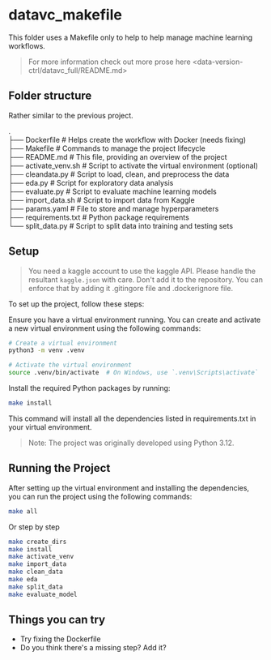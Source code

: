 # datavc_makefile
This folder uses a Makefile only to help to help manage machine learning workflows.

> For more information check out more prose here <data-version-ctrl/datavc_full/README.md>



## Folder structure    

Rather similar to the previous project.     

.    
├── Dockerfile            # Helps create the workflow with Docker (needs fixing)    
├── Makefile              # Commands to manage the project lifecycle     
├── README.md             # This file, providing an overview of the project    
├── activate_venv.sh      # Script to activate the virtual environment (optional)    
├── cleandata.py          # Script to load, clean, and preprocess the data    
├── eda.py                # Script for exploratory data analysis    
├── evaluate.py           # Script to evaluate machine learning models    
├── import_data.sh        # Script to import data from Kaggle    
├── params.yaml           # File to store and manage hyperparameters    
├── requirements.txt      # Python package requirements    
└── split_data.py         # Script to split data into training and testing sets    

## Setup

> You need a kaggle account to use the kaggle API. Please handle the resultant `kaggle.json` with care. Don't add it to the repository. You can enforce that by adding it .gitingore file and .dockerignore file.    

To set up the project, follow these steps:

Ensure you have a virtual environment running. You can create and activate a new virtual environment using the following commands:

```bash
# Create a virtual environment
python3 -m venv .venv

# Activate the virtual environment
source .venv/bin/activate  # On Windows, use `.venv\Scripts\activate`
```
Install the required Python packages by running:    

```bash
make install
```

This command will install all the dependencies listed in requirements.txt in your virtual environment.

> Note: The project was originally developed using Python 3.12.

## Running the Project

After setting up the virtual environment and installing the dependencies, you can run the project using the following commands:

```bash
make all
```
Or step by step

```bash
make create_dirs 
make install 
make activate_venv 
make import_data 
make clean_data 
make eda 
make split_data 
make evaluate_model
```

## Things you can try   

* Try fixing the Dockerfile   
* Do you think there's a missing step? Add it?

